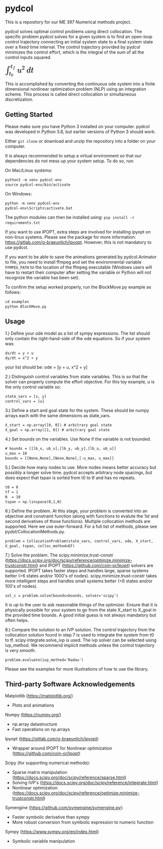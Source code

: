 # pydcol
This is a repository for our ME 397 Numerical methods project.

pydcol solves optimal control problems using direct collocation. The specific problem pydcol solves for a given system is to find an open-loop control trajectory connecting an initial system state to a final system state over a fixed time interval. The control trajectory provided by pydcol minimizes the control effort, which is the integral of the sum of all the control inputs squared.

<!-- $ \int_{t_{0}}^{t_{f}} u^2 \,dt $ --> <img style="transform: translateY(0.1em); background: white;" src="svg/u1sApyE8bZ.svg">

This is accomplished by converting the continuous ode system into a finite dimensional nonlinear optimization problem (NLP) using an integration scheme. This process is called direct collocation or simultaneous discretization.

## Getting Started
Please make sure you have Python 3 installed on your computer. pydcol was developed in Python 3.8, but earlier versions of Python 3 should work.

Either `git clone` or download and unzip the repository into a folder on your computer.

It is always recommended to setup a virtual environment so that our dependencies do not mess up your system setup. To do so, run:

On Mac/Linux systems:
```
python3 -m venv pydcol-env
source pydcol-env/bin/activate
```

On Windows:
```
python -m venv pydcol-env
pydcol-env\Scripts\activate.bat
```

The python modules can then be installed using: 
```pip install -r requirements.txt```

If you want to use IPOPT, extra steps are involved for installing ipyopt on non-linux systems. Please see the package for more information: https://gitlab.com/g-braeunlich/ipyopt. However, this is not mandatory to use pydcol.

If you want to be able to save the animations generated by pydcol.Animator to file, you need to install ffmpeg and set the environmental variable `FFMPEG_PATH` to the location of the ffmpeg executable (Windows users will have to restart their computer after setting the variable or Python will not recognize the variable has been set).

To confirm the setup worked properly, run the BlockMove.py example as follows:
```
cd examples
python BlockMove.py
```

## Usage
1.) Define your ode model as a list of sympy expressions. The list should only contain the right-hand-side of the ode equations. So if your system was:
```
dx/dt = y + u
dy/dt = x^2 + y
```
your list should be: ode = [y + u, x^2 + y]

2.) Distinguish control variables from state variables. This is so that the solver can properly compute the effort objective. For this toy example, u is the only control variable so:
```
state_vars = [x, y]
control_vars = [u]
```
3.) Define a start and goal state for the system. These should be numpy arrays each with the same dimensions as state_vars.
```
X_start = np.array([0, 0]) # arbitrary goal state
X_goal = np.array([1, 0]) # arbitrary goal state
```
4.) Set bounds on the variables. Use None if the variable is not bounded.
```
# bounds = [[lb_x, ub_x],[lb_y, ub_y],[lb_u, ub_u]]
u_max = 10
bounds = [[None,None],[None,None],[-u_max, u_max]]
```

5.) Decide how many nodes to use. More nodes means better accuracy but possibly a longer solve time. pydcol accepts arbitrary node spacings, but does expect that tspan is sorted from t0 to tf and has no repeats.
```
t0 = 0
tf = 1
N  = 10
tspan = np.linspace(0,1,N)
```
6.) Define the problem. At this stage, your problem is converted into an objective and constraint function (along with functions to evalute the 1st and second derivatives of those functions). Multiple collocation methods are supported. Here we use euler-forward. For a full list of methods, please see pydol/CollocationMethods.py.
```
problem = CollocationProblem(state_vars, control_vars, ode, X_start, X_goal, tspan, colloc_method=EF)
```
7.) Solve the problem. The scipy.minimize,trust-constr (https://docs.scipy.org/doc/scipy/reference/optimize.minimize-trustconstr.html) and IPOPT (https://github.com/coin-or/Ipopt) solvers are supported. IPOPT takes faster steps and handles large, sparse systems better (>6 states and/or 1000's of nodes). scipy.minimize.trust-constr takes more intelligent steps and handles small systems better (<6 states and/or 100's of nodes). 
```
sol_c = problem.solve(bounds=bounds, solver='scipy')
```
It is up to the user to ask reasonable things of the optimizer. Ensure that it is physically possible for your system to go from the state X_start to X_goal in the provided time bounds. A good initial guess is not always mandatory but often helps.

8.) Compare the solution to an IVP solution. The control trajectory from the collocation solution found in step 7 is used to integrate the system from t0 to tf. scipy.integrate.solve_ivp is used. The ivp solver can be selected using ivp_method. We recommend implicit methods unless the control trajectory is very smooth.
```
problem.evaluate(ivp_method='Radau')
```

Please see the examples for more illustrations of how to use the library.

## Third-party Software Acknowledgements
Matplotlib (https://matplotlib.org/)
- Plots and animations

Numpy (https://numpy.org/)
- np.array datastructure
- Fast operations on np.arrays

Ipyopt (https://gitlab.com/g-braeunlich/ipyopt)
- Wrapper around IPOPT for Nonlinear optimization (https://github.com/coin-or/Ipopt)

Scipy (for supporting numerical methods):
- Sparse matrix manipulation (https://docs.scipy.org/doc/scipy/reference/sparse.html)
- Solving IVP's (https://docs.scipy.org/doc/scipy/reference/integrate.html)
- Nonlinear optimization (https://docs.scipy.org/doc/scipy/reference/optimize.minimize-trustconstr.html)

Symengine (https://github.com/symengine/symengine.py):
- Faster symbolic derivative than sympy
- More robust conversion from symbolic expression to numeric function

Sympy (https://www.sympy.org/en/index.html)
- Symbolic variable manipulation
